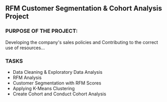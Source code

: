 ## RFM Customer Segmentation & Cohort Analysis Project
 
### PURPOSE OF THE PROJECT:
Developing the company's sales policies and Contributing to the correct use of resources…


### TASKS
- Data Cleaning & Exploratory Data Analysis
- RFM Analysis
- Customer Segmentation with RFM Scores
- Applying K-Means Clustering
- Create Cohort and Conduct Cohort Analysis
